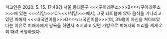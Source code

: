 피고인은 2020. 5. 15. 17:48경 서울 동대문구 <<<구아래주소>>>B<<</구아래주소>>>에 있는 <<<식당>>>‘C'<<</식당>>>에서, 그곳 테이블에 앉아 음식을 기다리고 있던 피해자 <<<내국인이름>>>D<<</내국인이름>>>(여, 31세)이 자신을 쳐다보았다는 이유로 피해자에게 쌍욕을 하면서 소지하고 있던 가방으로 피해자의 머리를 세게 2회 때려 폭행하였다.